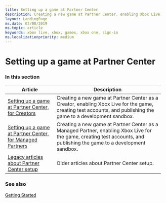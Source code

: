 ```yaml
---
title: Setting up a game at Partner Center
description: Creating a new game at Partner Center, enabling Xbox Live for the game, and publishing the game to a development sandbox.
layout: LandingPage
ms.date: 02/08/2019
ms.topic: article
keywords: xbox live, xbox, games, xbox one, sign-in
ms.localizationpriority: medium
---
```

# Setting up a game at Partner Center


### In this section

| Article | Description |
|---------|-------------|
| [Setting up a game at Partner Center, for Creators](setup-partner-center-creators.md) | Creating a new game at Partner Center as a Creator, enabling Xbox Live for the game, creating test accounts, and publishing the game to a development sandbox. |
| [Setting up a game at Partner Center, for Managed Partners](setup-partner-center-id-partners.md) | Creating a new game at Partner Center as a Managed Partner, enabling Xbox Live for the game, creating test accounts, and publishing the game to a development sandbox. |
| [Legacy articles about Partner Center setup](legacy/legacy_nav.md) | Older articles about Partner Center setup. |


### See also

[Getting Started](../live-getstarted-nav.md)

